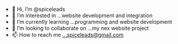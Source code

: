 - 👋 Hi, I’m @spiceleads
- 👀 I’m interested in ...website development and integration
- 🌱 I’m currently learning ...programming and website development
- 💞️ I’m looking to collaborate on ...my nex website project
- 📫 How to reach me ...spiceleads@gmail.com

<!---
spiceleads/spiceleads is a ✨ special ✨ repository because its `README.md` (this file) appears on your GitHub profile.
You can click the Preview link to take a look at your changes.
--->
